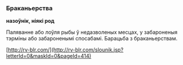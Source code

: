 ### Браканьерства
**назоўнік, ніякі род**

Паляванне або лоўля рыбы ў недазволеных месцах, у забароненыя тэрміны або забароненымі спосабамі. Барацьба з браканьерствам.

<a rel="author">[http://rv-blr.com/](http://rv-blr.com/slounik.jsp?letterId=0&maskId=0&pageId=414)</a>
